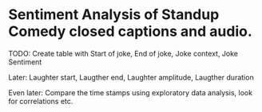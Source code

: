 # Sentiment Analysis of Standup Comedy closed captions and audio.

TODO: Create table with
Start of joke, End of joke, Joke context, Joke Sentiment

Later:
Laughter start, Laugther end, Laughter amplitude, Laugther duration

Even later:
Compare the time stamps using exploratory data analysis, look for correlations etc.
